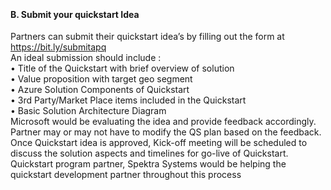 <br><h4><b>B. Submit your quickstart Idea</b></h4> 
Partners can submit their quickstart idea&rsquo;s by filling out the form at <a href="https://bit.ly/submitapq">https://bit.ly/submitapq</a><br>
An ideal submission should include :<br>
&bull; Title of the Quickstart with brief overview of solution<br>
&bull; Value proposition with target geo segment<br>
&bull; Azure Solution Components of Quickstart<br>
&bull; 3rd Party/Market Place items included in the Quickstart<br>
&bull; Basic Solution Architecture Diagram<br>
Microsoft would be evaluating the idea and provide feedback accordingly. Partner may or may not have to modify the QS plan based on the feedback. Once Quickstart idea is approved, Kick-off meeting will be scheduled to discuss the solution aspects and timelines for go-live of Quickstart. Quickstart program partner, Spektra Systems would be helping the quickstart development partner throughout this process


